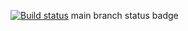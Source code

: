 [![Build status](https://ci.appveyor.com/api/projects/status/ds7317rcjrf3ojyf?svg=true)](https://ci.appveyor.com/project/dofpo/hw3)
main branch status badge